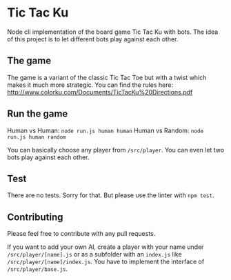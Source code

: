 # Tic Tac Ku

Node cli implementation of the board game Tic Tac Ku with bots.
The idea of this project is to let different bots play against each other.

## The game

The game is a variant of the classic Tic Tac Toe but with a twist which makes it much more strategic.
You can find the rules here: http://www.colorku.com/Documents/TicTacKu%20Directions.pdf

## Run the game

Human vs Human: `node run.js human human`
Human vs Random: `node run.js human random`

You can basically choose any player from `/src/player`. You can even let two bots play against each other.

## Test

There are no tests. Sorry for that. But please use the linter with `npm test`.

## Contributing

Please feel free to contribute with any pull requests.
  
If you want to add your own AI, create a player with your name under `/src/player/[name].js` or as a subfolder with an `index.js` like `/src/player/[name]/index.js`.
You have to implement the interface of `/src/player/base.js`.
